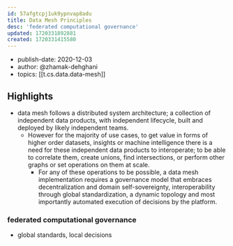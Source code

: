 ```yaml
---
id: 57afgtcpj1uk9ypnvap8adu
title: Data Mesh Principles
desc: 'federated computational governance'
updated: 1720331892881
created: 1720331415580
---
```


- publish-date: 2020-12-03
- author: @zhamak-dehghani
- topics: [[t.cs.data.data-mesh]]

## Highlights

- data mesh follows a distributed system architecture; a collection of independent data products, with independent lifecycle, built and deployed by likely independent teams.
  - However for the majority of use cases, to get value in forms of higher order datasets, insights or machine intelligence there is a need for these independent data products to interoperate; to be able to correlate them, create unions, find intersections, or perform other graphs or set operations on them at scale.
    - For any of these operations to be possible, a data mesh implementation requires a governance model that embraces decentralization and domain self-sovereignty, interoperability through global standardization, a dynamic topology and most importantly automated execution of decisions by the platform.

### federated computational governance

- global standards, local decisions
